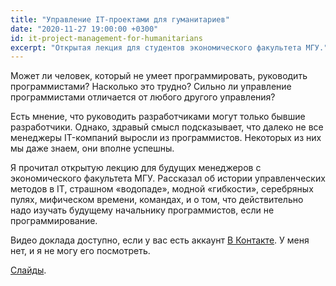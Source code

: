 ```yaml
---
title: "Управление IT-проектами для гуманитариев"
date: "2020-11-27 19:00:00 +0300"
id: it-project-management-for-humanitarians
excerpt: "Открытая лекция для студентов экономического факультета МГУ."
---
```


Может ли человек, который не умеет программировать, руководить программистами? Насколько это трудно? Сильно ли управление программистами отличается от любого другого управления?

Есть мнение, что руководить разработчиками  могут только бывшие разработчики. Однако, здравый смысл подсказывает, что далеко не все менеджеры  IT-компаний выросли из программистов. Некоторых из них мы даже знаем, они вполне успешны.

Я прочитал открытую лекцию для будущих менеджеров с экономического факультета МГУ. Рассказал об истории управленческих методов в IT, страшном «водопаде», модной «гибкости», серебряных пулях, мифическом времени, командах, и о том, что действительно надо изучать будущему начальнику программистов, если не программирование.

Видео доклада доступно, если у вас есть аккаунт [В Контакте](https://vk.com/wall-73693612_5072). У меня нет, и я не могу его посмотреть.

[Слайды](/download/it-project-management-for-humanitarians.pdf).
